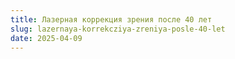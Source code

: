 ```yaml
---
title: Лазерная коррекция зрения после 40 лет
slug: lazernaya-korrekcziya-zreniya-posle-40-let
date: 2025-04-09
---
```

